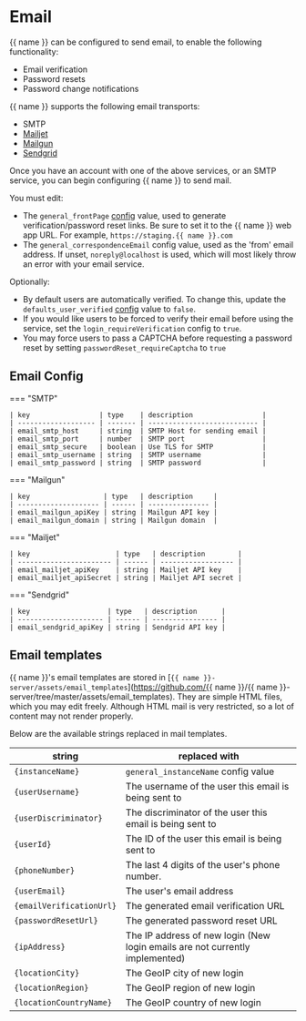 # Email

{{ name }} can be configured to send email, to enable the following functionality:

- Email verification
- Password resets
- Password change notifications

{{ name }} supports the following email transports:

- SMTP
- [Mailjet](https://www.mailjet.com/)
- [Mailgun](https://www.mailgun.com/)
- [Sendgrid](https://sendgrid.com/)

Once you have an account with one of the above services, or an SMTP service, you can begin configuring {{ name }} to send mail.

You must edit:

- The `general_frontPage` [config](configuration/index.md) value, used to generate verification/password reset links.
    Be sure to set it to the {{ name }} web app URL. For example, `https://staging.{{ name }}.com`
- The `general_correspondenceEmail` config value, used as the 'from' email address.
 If unset, `noreply@localhost` is used, which will most likely throw an error with your email service.

Optionally:

- By default users are automatically verified. To change this, update the `defaults_user_verified` [config](configuration/index.md) value to `false`.
- If you would like users to be forced to verify their email before using the service, set the `login_requireVerification` config to `true`.
- You may force users to pass a CAPTCHA before requesting a password reset by setting `passwordReset_requireCaptcha` to `true`

## Email Config

=== "SMTP"

    | key                 | type    | description                 |
    | ------------------- | ------- | --------------------------- |
    | email_smtp_host     | string  | SMTP Host for sending email |
    | email_smtp_port     | number  | SMTP port                   |
    | email_smtp_secure   | boolean | Use TLS for SMTP            |
    | email_smtp_username | string  | SMTP username               |
    | email_smtp_password | string  | SMTP password               |

=== "Mailgun"

    | key                  | type   | description     |
    | -------------------- | ------ | --------------- |
    | email_mailgun_apiKey | string | Mailgun API key |
    | email_mailgun_domain | string | Mailgun domain  |

=== "Mailjet"

    | key                     | type   | description        |
    | ----------------------- | ------ | ------------------ |
    | email_mailjet_apiKey    | string | Mailjet API key    |
    | email_mailjet_apiSecret | string | Mailjet API secret |

=== "Sendgrid"

    | key                   | type   | description      |
    | --------------------- | ------ | ---------------- |
    | email_sendgrid_apiKey | string | Sendgrid API key |

## Email templates

{{ name }}'s email templates are stored in [`{{ name }}-server/assets/email_templates`](https://github.com/{{ name }}/{{ name }}-server/tree/master/assets/email_templates).
They are simple HTML files, which you may edit freely. Although HTML mail is very restricted, so a lot of content may not render properly.

Below are the available strings replaced in mail templates.

| string                   | replaced with                                                                |
| ------------------------ | ---------------------------------------------------------------------------- |
| `{instanceName}`         | `general_instanceName` config value                                          |
| `{userUsername}`         | The username of the user this email is being sent to                         |
| `{userDiscriminator}`    | The discriminator of the user this email is being sent to                    |
| `{userId}`               | The ID of the user this email is being sent to                               |
| `{phoneNumber}`          | The last 4 digits of the user's phone number.                                |
| `{userEmail}`            | The user's email address                                                     |
| `{emailVerificationUrl}` | The generated email verification URL                                         |
| `{passwordResetUrl}`     | The generated password reset URL                                             |
| `{ipAddress}`            | The IP address of new login (New login emails are not currently implemented) |
| `{locationCity}`         | The GeoIP city of new login                                                  |
| `{locationRegion}`       | The GeoIP region of new login                                                |
| `{locationCountryName}`  | The GeoIP country of new login                                               |
